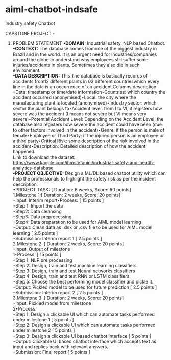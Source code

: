 # aiml-chatbot-indsafe
Industry safety Chatbot 


CAPSTONE PROJECT - 
1. PROBLEM STATEMENT
  	**•DOMAIN:** Industrial safety. NLP based Chatbot.<br/>
  	**•CONTEXT:** The  database  comes  fromone  of  the  biggest  industry  in  Brazil  and  in  the  world.  It  is  an  urgent  need  for  industries/companies  around  the globe to understand why employees still suffer some injuries/accidents in plants. Sometimes they also die in such environment.<br/>
  	**•DATA DESCRIPTION:**
				This  The  database  is  basically  records  of  accidents  from12  different  plants  in  03  different  countrieswhich  every  line  in  the  data  is  an occurrence of an accident.Columns description: ‣Data: timestamp or time/date information‣Countries: which country the accident occurred (anonymised)‣Local: the city where the manufacturing plant is located (anonymised)‣Industry sector: which sector the plant belongs to‣Accident level: from I to VI, it registers how severe was the accident (I means not severe but VI means very severe)‣Potential Accident Level: Depending on the Accident Level, the database also registers how severe the accident could have been (due to other factors involved in the accident)‣Genre: if the person is male of female‣Employee or Third Party: if the injured person is an employee or a third party‣Critical Risk: some description of the risk involved in the accident‣Description: Detailed description of how the accident happened.<br/>
  Link to download the dataset: https://www.kaggle.com/ihmstefanini/industrial-safety-and-health-analytics-database<br/>
 	 **•PROJECT OBJECTIVE:**
			Design a ML/DL based chatbot utility which can help the professionals to highlight the safety risk as per the incident description.<br/>
	  •PROJECT TASK: [ Duration: 6 weeks, Score: 60 points]<br/>
	  1.Milestone 1:[ Duration: 2 weeks, Score: 20 points]<br/>
				‣Input: Interim report‣Process: [ 15 points ]<br/>
				‣Step 1: Import the data<br/>
				‣Step2: Data cleansing<br/>
				‣Step3: Data preprocessing<br/>
				‣Step4: Data preparation to be used for AIML model learning<br/>
				‣Output: Clean data as .xlsx or .csv file to be used for AIML model learning [ 2.5 points ]<br/>
				‣Submission: Interim report 1 [ 2.5 points ]<br/>
	  2.Milestone 2: [ Duration: 2 weeks, Score: 20 points]<br/>
			  ‣Input: Output of milestone <br/>
			  1‣Process: [ 15 points ]<br/>
				  ‣Step 1: NLP pre processing<br/>
				  ‣Step 2: Design, train and test machine learning classifiers <br/>
				  ‣Step 3: Design, train and test Neural networks classifiers<br/>
				  ‣Step 4: Design, train and test RNN or LSTM classifiers<br/>
				  ‣Step 5: Choose the best performing model classifier and pickle it.<br/>
				  ‣Output: Pickled model to be used for future prediction [ 2.5 points ]<br/>
				  ‣Submission: Interim report 2 [ 2.5 points ]<br/>
	  3.Milestone 3: [ Duration: 2 weeks, Score: 20 points]<br/>
				  ‣Input: Pickled model from milestone <br/>
				  2‣Process:<br/>
					  ‣Step 1: Design a clickable UI which can automate tasks performed under milestone 1 [ 5 points ]<br/>
					  ‣Step 2: Design a clickable UI which can automate tasks performed under milestone 2 [ 5 points ]<br/>
					  ‣Step 3: Design a clickable UI based chatbot interface [ 5 points ]<br/>
					  ‣Output: Clickable UI based chatbot interface which accepts text as input and replies back with relevant answers.<br/>
					  ‣Submission: Final report [ 5 points ]<br/>
